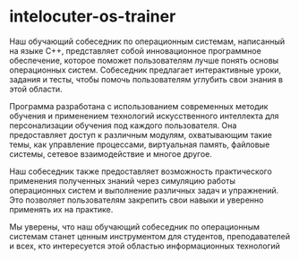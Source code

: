 # intelocuter-os-trainer
Наш обучающий собеседник по операционным системам, написанный на языке C++, представляет собой инновационное программное обеспечение, которое поможет пользователям лучше понять основы операционных систем. Собеседник предлагает интерактивные уроки, задания и тесты, чтобы помочь пользователям углубить свои знания в этой области.

Программа разработана с использованием современных методик обучения и применением технологий искусственного интеллекта для персонализации обучения под каждого пользователя. Она предоставляет доступ к различным модулям, охватывающим такие темы, как управление процессами, виртуальная память, файловые системы, сетевое взаимодействие и многое другое.

Наш собеседник также предоставляет возможность практического применения полученных знаний через симуляцию работы операционных систем и выполнение различных задач и упражнений. Это позволяет пользователям закрепить свои навыки и уверенно применять их на практике.

Мы уверены, что наш обучающий собеседник по операционным системам станет ценным инструментом для студентов, преподавателей и всех, кто интересуется этой областью информационных технологий
